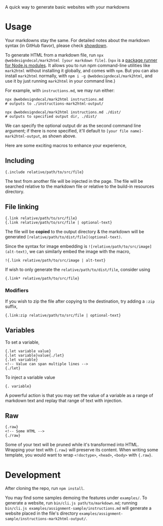 A quick way to generate basic websites with your markdowns

# Usage

Your markdowns stay the same. For detailed notes about the markdown syntax (in GitHub flavor), please check [showdown](https://github.com/showdownjs/showdown/blob/master/README.md).

To generate HTML from a markdown file, run `npx @webdesigndecal/mark2html [your markdown file]`. (`npx` is a [package runner for Node.js modules](https://medium.com/@maybekatz/introducing-npx-an-npm-package-runner-55f7d4bd282b). It allows you to run npm command-line utilities like `mark2html` without installing it globally, and comes with `npm`. But you can also install `mark2html` normally, with `npm i -g @webdesigndecal/mark2html`, and use it by just running `mark2html` in your command line.)

For example, with `instructions.md`, we may run either:

```
npx @webdesigndecal/mark2html instructions.md
# outputs to ./instructions-mark2html-output/

npx @webdesigndecal/mark2html instructions.md ./dist/
# outputs to specified output dir, ./dist/
```

We can specify the optional output dir as the second command line argument; if there is none specified, it'll default to `[your file name]-mark2html-output`, as shown above.

Here are some exciting macros to enhance your experience,

## Including

```
{.include relative/path/to/src/file}
```

The text from another file will be injected in the page. The file will be searched relative to the markdown file or relative to the build-in resources directory.

## File linking

```
{.link relative/path/to/src/file}
{.link relative/path/to/src/file | optional-text}
```

The file will be **copied** to the output directory & the markdown will be generated `[relative/path/to/dist/file](optional-text)`.

Since the syntax for image embedding is `![relative/path/to/src/image](alt-text)`, we can similarly embed the image with the macro,

```
!{.link relative/path/to/src/image | alt-text}
```

If wish to only generate the `relative/path/to/dist/file`, consider using

```
{.link* relative/path/to/src/file}
```

### Modifiers

If you wish to zip the file after copying to the destination, try adding a `:zip` suffix,

```
{.link:zip relative/path/to/src/file | optional-text}
```

## Variables

To set a variable,

```
{.let variable value}
{.let variable}value{./let}
{.let variable}
<!-- Value can span multiple lines -->
{./let}
```

To inject a variable value

```
{. variable}
```

A powerful action is that you may set the value of a variable as a range of markdown text and replay that range of text with injection.

## Raw

```
{.raw}
<!-- Some HTML -->
{./raw}
```

Some of your text will be pruned while it's transformed into HTML. Wrapping your text with `{.raw}` will preserve its content. When writing some template, you would want to wrap `<!doctype>`, `<head>`, `<body>` with `{.raw}`.

# Development

After cloning the repo, run `npm install`.

You may find some samples demoing the features under `examples/`. To generate a website, run `bin/cli.js path/to/markdown.md`; running `bin/cli.js examples/assignment-sample/instructions.md` will generate a website placed in the file's directory `examples/assignment-sample/instructions-mark2html-output/`.
